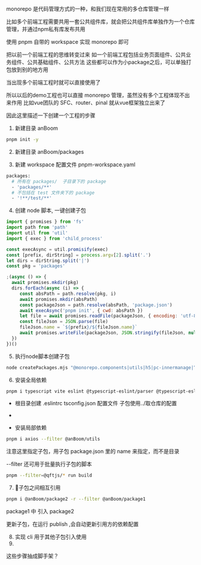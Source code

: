 monorepo 是代码管理方式的一种，和我们现在常用的多仓库管理一样

比如多个前端工程需要共用一套公共组件库，就会把公共组件库单独作为一个仓库管理，并通过npm私有库发布共用





使用 pnpm 自带的 workspace 实现 monorepo 即可

把以前一个前端工程的思维转变过来
如一个前端工程包括业务页面组件、公共业务组件、公共基础组件、公共方法
这些都可以作为小package之后，可以单独打包放到别的地方用

当出现多个前端工程时就可以直接使用了

所以以后的demo工程也可以直接 monorepo 管理，虽然没有多个工程体现不出来作用
比如vue团队的 SFC、router、pinal 就从vue框架独立出来了

因此这里描述一下创建一个工程的步骤


1. 新建目录 anBoom
```bash
pnpm init -y
```

2. 新建目录 anBoom/packages

3. 新建 workspace 配置文件 pnpm-workspace.yaml
```bash
packages:
  # 所有在 packages/  子目录下的 package
  - 'packages/**'
  # 不包括在 test 文件夹下的 package
  - '!**/test/**'
```

4. 创建 node 脚本, 一键创建子包
```js
import { promises } from 'fs'
import path from 'path'
import util from 'util'
import { exec } from 'child_process'

const execAsync = util.promisify(exec)
const [prefix, dirString] = process.argv[2].split('.')
let dirs = dirString.split('|')
const pkg = 'packages'

;(async () => {
  await promises.mkdir(pkg)
  dirs.forEach(async (i) => {
     const absPath = path.resolve(pkg, i)
     await promises.mkdir(absPath)
     const packageJson = path.resolve(absPath, 'package.json')
     await execAsync('pnpm init', { cwd: absPath })
     let file = await promises.readFile(packageJson, { encoding: 'utf-8' })
     const fileJson = JSON.parse(file)
     fileJson.name = `${prefix}/${fileJson.name}`
     await promises.writeFile(packageJson, JSON.stringify(fileJson, null, 4))
  })
})()
```

5. 执行node脚本创建子包
```bash
node createPackages.mjs "@monorepo.components|utils|h5|pc-innermanage|官网|server"
```

6. 安装全局依赖

```bash
pnpm i typescript vite eslint @typescript-eslint/parser @typescript-eslint/eslint-plugin -w -D
```
-  根目录创建 .eslintrc tsconfig.json 配置文件 子包使用../取仓库的配置
- 

- 安装局部依赖

```bash
pnpm i axios --filter @anBoom/utils
```
注意这里指定子包，用子包 package.json 里的 name 来指定，而不是目录

--filter 还可用于批量执行子包的脚本

```bash
pnpm --filter=@qftjs/* run build
```

7. 子包之间相互引用
```bash
pnpm i @anBoom/package2 -r --filter @anBoom/package1
```
package1 中 引入 package2

更新子包，在运行 publish ,会自动更新引用方的依赖配置

8. 实现 cli 用于其他子包引入使用
9. 


这些步骤抽成脚手架？


